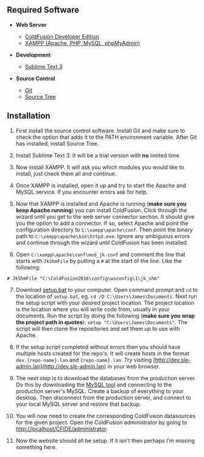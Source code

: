 ## Required Software
* **Web Server**
    * [ColdFusion Developer Edition](https://www.adobe.com/products/coldfusion/download-trial/try.html)
    * [XAMPP (Apache, PHP, MySQL, phpMyAdmin)](https://www.apachefriends.org/index.html)

* **Development**
    * [Sublime Text 3](https://www.sublimetext.com/3)

* **Source Control**
    * [Git](https://git-scm.com/downloads)
    * [Source Tree](https://www.sourcetreeapp.com/)

## Installation

1. First install the source control software. Install Git and make sure to check the option that adds it to the PATH environment variable. After Git has installed, install Source Tree.

2. Install Sublime Text 3. It will be a trial version with **no** limited time.

3. Now install XAMPP. It will ask you which modules you would like to install, just check them all and continue.

4. Once XAMPP is installed, open it up and try to start the Apache and MySQL service. If you encounter errors ask for help.

5. Now that XAMPP is installed and Apache is running (**make sure you keep Apache running**) you can install ColdFusion. Click through the wizard until you get to the web server connector section. It should give you the option to add a connector. If so, select Apache and point the configuration directory to `C:\xampp\apache\conf`. Then point the binary path to `C:\xampp\apache\bin\httpd.exe`. Ignore any ambiguous errors and continue through the wizard until ColdFusion has been installed.

6. Open `C:\xampp\apache\conf\mod_jk.conf` and comment the line that starts with `JkShmFile` by putting a `#` at the start of the line. Like the following:

```
# JkShmFile "C:\ColdFusion2016\config\wsconfig\1\jk_shm"
```

7. Download [setup.bat](https://raw.githubusercontent.com/small-stone-group/setup/master/setup.bat) to your computer. Open command prompt and `cd` to the location of `setup.bat`, eg. `cd /D C:\Users\James\Documents`. Next run the setup script with your desired project location. The project location is the location where you will write code from, usually in your documents. Run the script by doing the following (**make sure you wrap the project path in quotes**): `setup "C:\Users\James\Documents"`. The script will then clone the repositories and set them up to use with Apache.

8. If the setup script completed without errors then you should have multiple hosts created for the repo's. It will create hosts in the format `dev.{repo-name}.lan` and `{repo-name}.lan`. Try visiting [http://dev.sle-admin.lan](http://dev.sle-admin.lan) in your web browser.

9. The next step is to download the databases from the production server. Do this by downloading the [MySQL tool](https://github.com/small-stone-group/setup/raw/master/mysql-gui-tools-5.0-r14-win32.msi) and connecting to the production server's MySQL. Create a backup of everything to your desktop. Then disconnect from the production server, and connect to your local MySQL server and restore that backup.

10. You will now need to create the corresponding ColdFusion datasources for the given project. Open the ColdFusion administrator by going to [http://localhost/CFIDE/administrator](http://localhost/CFIDE/administrator).

11. Now the website should all be setup. If it isn't then perhaps I'm missing something here.

